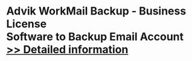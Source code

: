 # Advik WorkMail Backup - Business License<br />Software to Backup Email Account<br />[>> Detailed information](https://secure.shareit.com/shareit/product.html?productid=300810047&affiliateid=200057808)